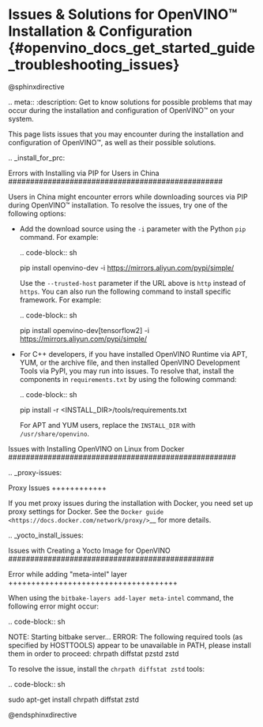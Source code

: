 # Issues & Solutions for OpenVINO™ Installation & Configuration {#openvino_docs_get_started_guide_troubleshooting_issues}

@sphinxdirective

.. meta::
   :description: Get to know solutions for possible problems that may occur during 
                 the installation and configuration of OpenVINO™ on your system.

This page lists issues that you may encounter during the installation and configuration of OpenVINO™, as well as their possible solutions.

.. _install_for_prc:

Errors with Installing via PIP for Users in China
#################################################

Users in China might encounter errors while downloading sources via PIP during OpenVINO™ installation. To resolve the issues, try one of the following options:
   
* Add the download source using the ``-i`` parameter with the Python ``pip`` command. For example: 

  .. code-block:: sh
     
     pip install openvino-dev -i https://mirrors.aliyun.com/pypi/simple/
  
  Use the ``--trusted-host`` parameter if the URL above is ``http`` instead of ``https``.
  You can also run the following command to install specific framework. For example:
   
  .. code-block:: sh
     
     pip install openvino-dev[tensorflow2] -i https://mirrors.aliyun.com/pypi/simple/
   

* For C++ developers, if you have installed OpenVINO Runtime via APT, YUM, or the archive file, and then installed OpenVINO Development Tools via PyPI, you may run into issues. To resolve that, install the components in ``requirements.txt`` by using the following command: 
   
  .. code-block:: sh
     
     pip install -r <INSTALL_DIR>/tools/requirements.txt
   
  For APT and YUM users, replace the ``INSTALL_DIR`` with ``/usr/share/openvino``.

<!-- this part was from Docker installation -->

Issues with Installing OpenVINO on Linux from Docker
####################################################

.. _proxy-issues:

Proxy Issues
++++++++++++

If you met proxy issues during the installation with Docker, you need set up proxy settings for Docker. See the `Docker guide <https://docs.docker.com/network/proxy/>`__ for more details.

.. _yocto_install_issues:

Issues with Creating a Yocto Image for OpenVINO
###############################################

Error while adding "meta-intel" layer
+++++++++++++++++++++++++++++++++++++

When using the ``bitbake-layers add-layer meta-intel`` command, the following error might occur:

.. code-block:: sh
   
   NOTE: Starting bitbake server...
   ERROR: The following required tools (as specified by HOSTTOOLS) appear to be unavailable in PATH, please install them in order to proceed: chrpath diffstat pzstd zstd


To resolve the issue, install the ``chrpath diffstat zstd`` tools:

.. code-block:: sh
   
   sudo apt-get install chrpath diffstat zstd

@endsphinxdirective

